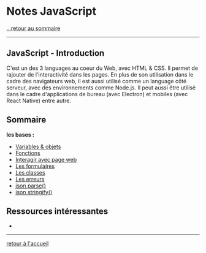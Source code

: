 # Notes JavaScript

[...retour au sommaire](../../README.md)

---

## JavaScript - Introduction

C'est un des 3 languages au coeur du Web, avec HTML & CSS. Il permet de rajouter de l'interactivité dans les pages.
En plus de son utilisation dans le cadre des navigateurs web, il est aussi utilisé comme un language côté serveur, avec des environnements comme Node.js. Il peut aussi être utilisé dans le cadre d'applications de bureau (avec Electron) et mobiles (avec React Native) entre autre.

## Sommaire

**les bases :**

* [Variables & objets](./notes/bases.md)
* [Fonctions](./notes/fonctions.md)
* [Interagir avec page web](./notes/elementWeb.md)
* [Les formulaires](./notes/formulaires.md)
* [Les classes](./notes/classes.md)
* [Les erreurs](./notes/erreurs.md)
* [json parse()](./notes/jsonParse.md)
* [json stringify()](./notes/jsonStringify.md)

## Ressources intéressantes

* 

---
[retour à l'accueil](../../README.md)
